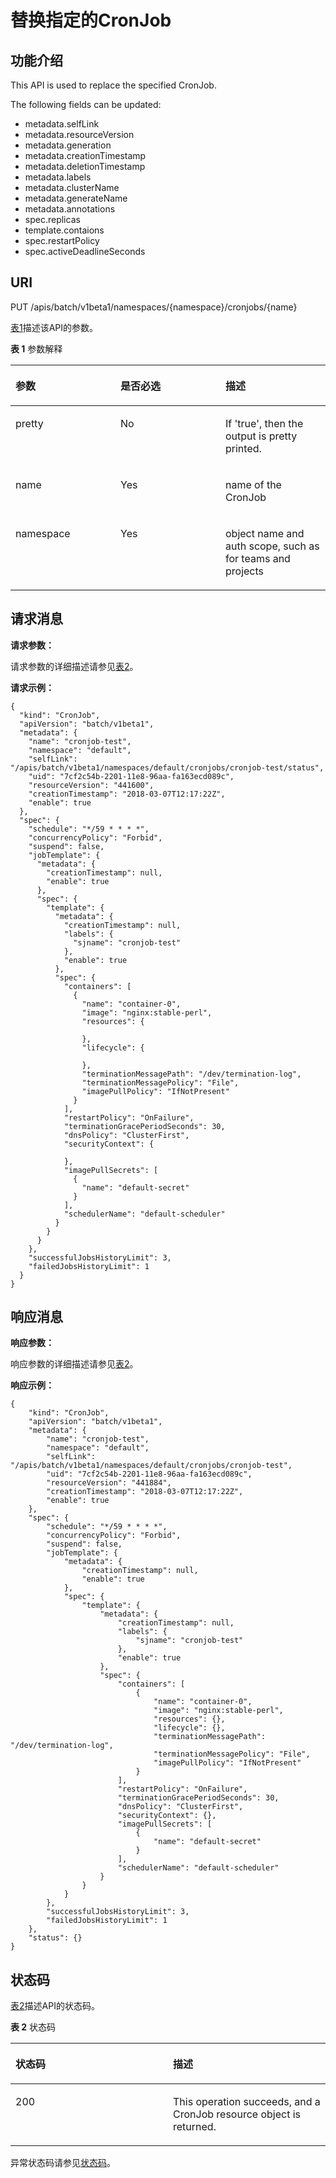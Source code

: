 # 替换指定的CronJob<a name="cce_02_0230"></a>

## 功能介绍<a name="section11097543"></a>

This API is used to replace the specified CronJob.

The following fields can be updated:

-   metadata.selfLink
-   metadata.resourceVersion
-   metadata.generation
-   metadata.creationTimestamp
-   metadata.deletionTimestamp
-   metadata.labels
-   metadata.clusterName
-   metadata.generateName
-   metadata.annotations
-   spec.replicas
-   template.contaions
-   spec.restartPolicy
-   spec.activeDeadlineSeconds

## URI<a name="section32769029"></a>

PUT /apis/batch/v1beta1/namespaces/\{namespace\}/cronjobs/\{name\}

[表1](#d0e41812)描述该API的参数。

**表 1**  参数解释

<a name="d0e41812"></a>
<table><thead align="left"><tr id="row66886321"><th class="cellrowborder" valign="top" width="33.33333333333333%" id="mcps1.2.4.1.1"><p id="p65652297517"><a name="p65652297517"></a><a name="p65652297517"></a>参数</p>
</th>
<th class="cellrowborder" valign="top" width="33.33333333333333%" id="mcps1.2.4.1.2"><p id="p165661629135114"><a name="p165661629135114"></a><a name="p165661629135114"></a>是否必选</p>
</th>
<th class="cellrowborder" valign="top" width="33.33333333333333%" id="mcps1.2.4.1.3"><p id="p14567629115114"><a name="p14567629115114"></a><a name="p14567629115114"></a>描述</p>
</th>
</tr>
</thead>
<tbody><tr id="row43988572"><td class="cellrowborder" valign="top" width="33.33333333333333%" headers="mcps1.2.4.1.1 "><p id="p6304590"><a name="p6304590"></a><a name="p6304590"></a>pretty</p>
</td>
<td class="cellrowborder" valign="top" width="33.33333333333333%" headers="mcps1.2.4.1.2 "><p id="p40909805"><a name="p40909805"></a><a name="p40909805"></a>No</p>
</td>
<td class="cellrowborder" valign="top" width="33.33333333333333%" headers="mcps1.2.4.1.3 "><p id="p25359904"><a name="p25359904"></a><a name="p25359904"></a>If 'true', then the output is pretty printed.</p>
</td>
</tr>
<tr id="row26912549"><td class="cellrowborder" valign="top" width="33.33333333333333%" headers="mcps1.2.4.1.1 "><p id="p32432850"><a name="p32432850"></a><a name="p32432850"></a>name</p>
</td>
<td class="cellrowborder" valign="top" width="33.33333333333333%" headers="mcps1.2.4.1.2 "><p id="p9815175"><a name="p9815175"></a><a name="p9815175"></a>Yes</p>
</td>
<td class="cellrowborder" valign="top" width="33.33333333333333%" headers="mcps1.2.4.1.3 "><p id="p56831725"><a name="p56831725"></a><a name="p56831725"></a>name of the CronJob</p>
</td>
</tr>
<tr id="row41723482"><td class="cellrowborder" valign="top" width="33.33333333333333%" headers="mcps1.2.4.1.1 "><p id="p24158859"><a name="p24158859"></a><a name="p24158859"></a>namespace</p>
</td>
<td class="cellrowborder" valign="top" width="33.33333333333333%" headers="mcps1.2.4.1.2 "><p id="p10710594"><a name="p10710594"></a><a name="p10710594"></a>Yes</p>
</td>
<td class="cellrowborder" valign="top" width="33.33333333333333%" headers="mcps1.2.4.1.3 "><p id="p62251748"><a name="p62251748"></a><a name="p62251748"></a>object name and auth scope, such as for teams and projects</p>
</td>
</tr>
</tbody>
</table>

## 请求消息<a name="d0e41861"></a>

**请求参数：**

请求参数的详细描述请参见[表2](创建CronJob.md#table8040885)。

**请求示例：**

```
{
  "kind": "CronJob",
  "apiVersion": "batch/v1beta1",
  "metadata": {
    "name": "cronjob-test",
    "namespace": "default",
    "selfLink": "/apis/batch/v1beta1/namespaces/default/cronjobs/cronjob-test/status",
    "uid": "7cf2c54b-2201-11e8-96aa-fa163ecd089c",
    "resourceVersion": "441600",
    "creationTimestamp": "2018-03-07T12:17:22Z",
    "enable": true
  },
  "spec": {
    "schedule": "*/59 * * * *",
    "concurrencyPolicy": "Forbid",
    "suspend": false,
    "jobTemplate": {
      "metadata": {
        "creationTimestamp": null,
        "enable": true
      },
      "spec": {
        "template": {
          "metadata": {
            "creationTimestamp": null,
            "labels": {
              "sjname": "cronjob-test"
            },
            "enable": true
          },
          "spec": {
            "containers": [
              {
                "name": "container-0",
                "image": "nginx:stable-perl",
                "resources": {

                },
                "lifecycle": {

                },
                "terminationMessagePath": "/dev/termination-log",
                "terminationMessagePolicy": "File",
                "imagePullPolicy": "IfNotPresent"
              }
            ],
            "restartPolicy": "OnFailure",
            "terminationGracePeriodSeconds": 30,
            "dnsPolicy": "ClusterFirst",
            "securityContext": {

            },
            "imagePullSecrets": [
              {
                "name": "default-secret"
              }
            ],
            "schedulerName": "default-scheduler"
          }
        }
      }
    },
    "successfulJobsHistoryLimit": 3,
    "failedJobsHistoryLimit": 1
  }
}
```

## 响应消息<a name="section37045669"></a>

**响应参数：**

响应参数的详细描述请参见[表2](创建CronJob.md#table8040885)。

**响应示例：**

```
{
    "kind": "CronJob",
    "apiVersion": "batch/v1beta1",
    "metadata": {
        "name": "cronjob-test",
        "namespace": "default",
        "selfLink": "/apis/batch/v1beta1/namespaces/default/cronjobs/cronjob-test",
        "uid": "7cf2c54b-2201-11e8-96aa-fa163ecd089c",
        "resourceVersion": "441884",
        "creationTimestamp": "2018-03-07T12:17:22Z",
        "enable": true
    },
    "spec": {
        "schedule": "*/59 * * * *",
        "concurrencyPolicy": "Forbid",
        "suspend": false,
        "jobTemplate": {
            "metadata": {
                "creationTimestamp": null,
                "enable": true
            },
            "spec": {
                "template": {
                    "metadata": {
                        "creationTimestamp": null,
                        "labels": {
                            "sjname": "cronjob-test"
                        },
                        "enable": true
                    },
                    "spec": {
                        "containers": [
                            {
                                "name": "container-0",
                                "image": "nginx:stable-perl",
                                "resources": {},
                                "lifecycle": {},
                                "terminationMessagePath": "/dev/termination-log",
                                "terminationMessagePolicy": "File",
                                "imagePullPolicy": "IfNotPresent"
                            }
                        ],
                        "restartPolicy": "OnFailure",
                        "terminationGracePeriodSeconds": 30,
                        "dnsPolicy": "ClusterFirst",
                        "securityContext": {},
                        "imagePullSecrets": [
                            {
                                "name": "default-secret"
                            }
                        ],
                        "schedulerName": "default-scheduler"
                    }
                }
            }
        },
        "successfulJobsHistoryLimit": 3,
        "failedJobsHistoryLimit": 1
    },
    "status": {}
}
```

## 状态码<a name="section64975570"></a>

[表2](#d0e41904)描述API的状态码。

**表 2**  状态码

<a name="d0e41904"></a>
<table><thead align="left"><tr id="row40602325"><th class="cellrowborder" valign="top" width="50%" id="mcps1.2.3.1.1"><p id="p453999"><a name="p453999"></a><a name="p453999"></a>状态码</p>
</th>
<th class="cellrowborder" valign="top" width="50%" id="mcps1.2.3.1.2"><p id="p36773941"><a name="p36773941"></a><a name="p36773941"></a>描述</p>
</th>
</tr>
</thead>
<tbody><tr id="row25899281"><td class="cellrowborder" valign="top" width="50%" headers="mcps1.2.3.1.1 "><p id="p17466984"><a name="p17466984"></a><a name="p17466984"></a>200</p>
</td>
<td class="cellrowborder" valign="top" width="50%" headers="mcps1.2.3.1.2 "><p id="p5539620"><a name="p5539620"></a><a name="p5539620"></a>This operation succeeds, and a CronJob resource object is returned.</p>
</td>
</tr>
</tbody>
</table>

异常状态码请参见[状态码](状态码.md)。

